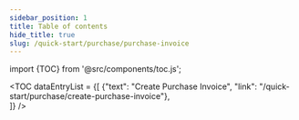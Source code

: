 ```yaml
---
sidebar_position: 1
title: Table of contents
hide_title: true
slug: /quick-start/purchase/purchase-invoice
---
```


import {TOC} from '@src/components/toc.js';

<TOC
dataEntryList = {[
{"text": "Create Purchase Invoice", "link": "/quick-start/purchase/create-purchase-invoice"},  
]}
/>

